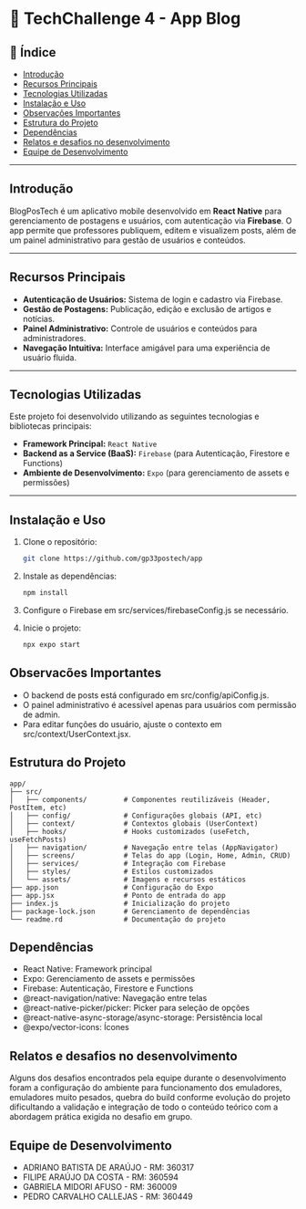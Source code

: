 # 📘 TechChallenge 4 - App Blog

## 📑 Índice

- [Introdução](#Introdução)
- [Recursos Principais](#recursos-principais)
- [Tecnologias Utilizadas](#tecnologias-utilizadas)
- [Instalação e Uso](#Instalação-e-Uso)
- [Observações Importantes](#observacoes-importantes)
- [Estrutura do Projeto](#estrutura-do-projeto)
- [Dependências](#dependências)
- [Relatos e desafios no desenvolvimento](#relatos-e-desafios-no-desenvolvimento)
- [Equipe de Desenvolvimento](#equipe-de-desenvolvimento)

---

## Introdução

BlogPosTech é um aplicativo mobile desenvolvido em **React Native** para gerenciamento de postagens e usuários, com autenticação via **Firebase**. O app permite que professores publiquem, editem e visualizem posts, além de um painel administrativo para gestão de usuários e conteúdos.

---

## Recursos Principais

- **Autenticação de Usuários:** Sistema de login e cadastro via Firebase.
- **Gestão de Postagens:** Publicação, edição e exclusão de artigos e notícias.
- **Painel Administrativo:** Controle de usuários e conteúdos para administradores.
- **Navegação Intuitiva:** Interface amigável para uma experiência de usuário fluida.

---

## Tecnologias Utilizadas

Este projeto foi desenvolvido utilizando as seguintes tecnologias e bibliotecas principais:

- **Framework Principal:** `React Native`
- **Backend as a Service (BaaS):** `Firebase` (para Autenticação, Firestore e Functions)
- **Ambiente de Desenvolvimento:** `Expo` (para gerenciamento de assets e permissões)

---

## Instalação e Uso

1. Clone o repositório:
   ```sh
   git clone https://github.com/gp33postech/app

2. Instale as dependências:

   ```sh
   npm install

3. Configure o Firebase em src/services/firebaseConfig.js se necessário.

4. Inicie o projeto:
   ```sh
   npx expo start

## Observacões Importantes
- O backend de posts está configurado em src/config/apiConfig.js.
- O painel administrativo é acessível apenas para usuários com permissão de admin.
- Para editar funções do usuário, ajuste o contexto em src/context/UserContext.jsx.

## Estrutura do Projeto
```
app/
├── src/
│   ├── components/         # Componentes reutilizáveis (Header, PostItem, etc)
│   ├── config/             # Configurações globais (API, etc)
│   ├── context/            # Contextos globais (UserContext)
│   ├── hooks/              # Hooks customizados (useFetch, useFetchPosts)
│   ├── navigation/         # Navegação entre telas (AppNavigator)
│   ├── screens/            # Telas do app (Login, Home, Admin, CRUD)
│   ├── services/           # Integração com Firebase
│   ├── styles/             # Estilos customizados
│   └── assets/             # Imagens e recursos estáticos
├── app.json                # Configuração do Expo
├── app.jsx                 # Ponto de entrada do app
├── index.js                # Inicialização do projeto
├── package-lock.json       # Gerenciamento de dependências
└── readme.rd               # Documentação do projeto
```

## Dependências
- React Native: Framework principal
- Expo: Gerenciamento de assets e permissões
- Firebase: Autenticação, Firestore e Functions
- @react-navigation/native: Navegação entre telas
- @react-native-picker/picker: Picker para seleção de opções
- @react-native-async-storage/async-storage: Persistência local
- @expo/vector-icons: Ícones

## Relatos e desafios no desenvolvimento
Alguns dos desafios encontrados pela equipe durante o desenvolvimento foram a configuração do ambiente para funcionamento dos emuladores, emuladores muito pesados, quebra do build conforme evolução do projeto dificultando a validação e integração de todo o conteúdo teórico com a abordagem prática exigida no desafio em grupo.

## Equipe de Desenvolvimento
- ADRIANO BATISTA DE ARAÚJO - RM: 360317
- FILIPE ARAÚJO DA COSTA - RM: 360594
- GABRIELA MIDORI AFUSO - RM: 360009
- PEDRO CARVALHO CALLEJAS - RM: 360449